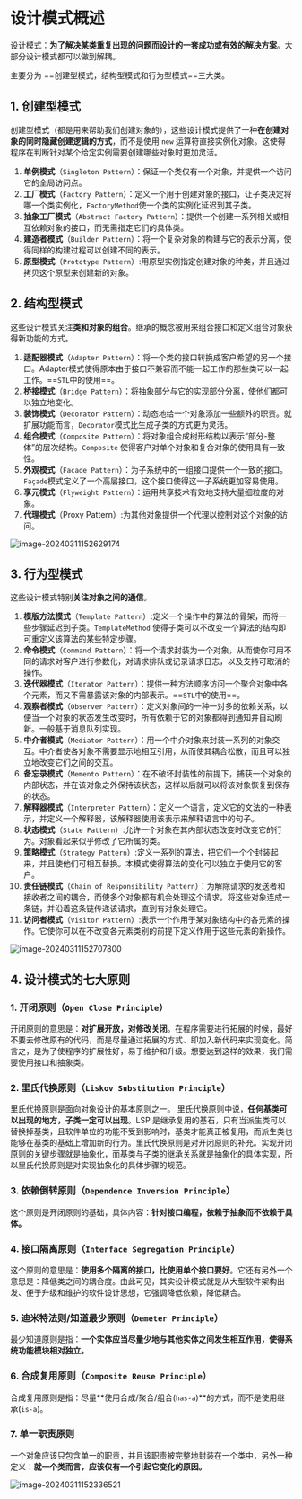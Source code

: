 # 设计模式概述

设计模式：**为了解决某类重复出现的问题而设计的一套成功或有效的解决方案**。大部分设计模式都可以做到解耦。

主要分为 ==创建型模式，结构型模式和行为型模式==三大类。

## 1. 创建型模式

创建型模式（都是用来帮助我们创建对象的），这些设计模式提供了一种**在创建对象的同时隐藏创建逻辑的方式**，而不是使用 `new` 运算符直接实例化对象。这使得程序在判断针对某个给定实例需要创建哪些对象时更加灵活。

1. **单例模式**（`Singleton Pattern`）：保证一个类仅有一个对象，并提供一个访问它的全局访问点。
2. **工厂模式**（`Factory Pattern`）：定义一个用于创建对象的接口，让子类决定将哪一个类实例化，`FactoryMethod`使一个类的实例化延迟到其子类。
3. **抽象工厂模式**（`Abstract Factory Pattern`）：提供一个创建一系列相关或相互依赖对象的接口，而无需指定它们的具体类。
4. **建造者模式**（`Builder Pattern`）：将一个复杂对象的构建与它的表示分离，使得同样的构建过程可以创建不同的表示。
5. **原型模式**（`Prototype Pattern`）:用原型实例指定创建对象的种类，并且通过拷贝这个原型来创建新的对象。

## 2. 结构型模式

这些设计模式关注**类和对象的组合**。继承的概念被用来组合接口和定义组合对象获得新功能的方式。

1. **适配器模式**（`Adapter Pattern`）：将一个类的接口转换成客户希望的另一个接口。Adapter模式使得原本由于接口不兼容而不能一起工作的那些类可以一起工作。==`STL`中的使用==。
2. **桥接模式**（`Bridge Pattern`）：将抽象部分与它的实现部分分离，使他们都可以独立地变化。
3. **装饰模式**（`Decorator Pattern`）：动态地给一个对象添加一些额外的职责。就扩展功能而言，`Decorator`模式比生成子类的方式更为灵活。
4. **组合模式**（`Composite Pattern`）：将对象组合成树形结构以表示“部分-整体”的层次结构。`Composite` 使得客户对单个对象和复合对象的使用具有一致性。
5. **外观模式**（`Facade Pattern`）：为子系统中的一组接口提供一个一致的接口。`Façade`模式定义了一个高层接口，这个接口使得这一子系统更加容易使用。
6. **享元模式**（`Flyweight Pattern`）：运用共享技术有效地支持大量细粒度的对象。
7. **代理模式**（Proxy Pattern）:为其他对象提供一个代理以控制对这个对象的访问。

![image-20240311152629174](D:\MyNote\设计模式\设计模式概述.assets\image-20240311152629174.png)

## 3. 行为型模式

这些设计模式特别**关注对象之间的通信**。

1. **模版方法模式**（`Template Pattern`）:定义一个操作中的算法的骨架，而将一些步骤延迟到子类。`TemplateMethod` 使得子类可以不改变一个算法的结构即可重定义该算法的某些特定步骤。
2. **命令模式**（`Command Pattern`）：将一个请求封装为一个对象，从而使你可用不同的请求对客户进行参数化，对请求排队或记录请求日志，以及支持可取消的操作。
3. **迭代器模式**（`Iterator Pattern`）：提供一种方法顺序访问一个聚合对象中各个元素，而又不需暴露该对象的内部表示。==`STL`中的使用==。
4. **观察者模式**（`Observer Pattern`）：定义对象间的一种一对多的依赖关系，以便当一个对象的状态发生改变时，所有依赖于它的对象都得到通知并自动刷新。一般基于消息队列实现。
5. **中介者模式**（`Mediator Pattern`）：用一个中介对象来封装一系列的对象交互。中介者使各对象不需要显示地相互引用，从而使其耦合松散，而且可以独立地改变它们之间的交互。
6. **备忘录模式**（`Memento Pattern`）：在不破坏封装性的前提下，捕获一个对象的内部状态，并在该对象之外保持该状态，这样以后就可以将该对象恢复到保存的状态。
7. **解释器模式**（`Interpreter Pattern`）：定义一个语言，定义它的文法的一种表示，并定义一个解释器，该解释器使用该表示来解释语言中的句子。
8. **状态模式**（`State Pattern`）:允许一个对象在其内部状态改变时改变它的行为。对象看起来似乎修改了它所属的类。
9. **策略模式**（`Strategy Pattern`）:定义一系列的算法，把它们一个个封装起来，并且使他们可相互替换。本模式使得算法的变化可以独立于使用它的客户。
10. **责任链模式**（`Chain of Responsibility Pattern`）：为解除请求的发送者和接收者之间的耦合，而使多个对象都有机会处理这个请求。将这些对象连成一条链，并沿着这条链传递该请求，直到有对象处理它。
11. **访问者模式**（`Visitor Pattern`）:表示一个作用于某对象结构中的各元素的操作。它使你可以在不改变各元素类别的前提下定义作用于这些元素的新操作。

![image-20240311152707800](D:\MyNote\设计模式\设计模式概述.assets\image-20240311152707800.png)

## 4. 设计模式的七大原则

### 1. 开闭原则（`Open Close Principle`）

开闭原则的意思是：**对扩展开放，对修改关闭**。在程序需要进行拓展的时候，最好不要去修改原有的代码，而是尽量通过拓展的方式、即加入新代码来实现变化。简言之，是为了使程序的扩展性好，易于维护和升级。想要达到这样的效果，我们需要使用接口和抽象类。

### 2. 里氏代换原则（`Liskov Substitution Principle`）

里氏代换原则是面向对象设计的基本原则之一。 里氏代换原则中说，**任何基类可以出现的地方，子类一定可以出现**。LSP 是继承复用的基石，只有当派生类可以替换掉基类，且软件单位的功能不受到影响时，基类才能真正被复用，而派生类也能够在基类的基础上增加新的行为。里氏代换原则是对开闭原则的补充。实现开闭原则的关键步骤就是抽象化，而基类与子类的继承关系就是抽象化的具体实现，所以里氏代换原则是对实现抽象化的具体步骤的规范。

### 3. 依赖倒转原则（`Dependence Inversion Principle`）

这个原则是开闭原则的基础，具体内容：**针对接口编程，依赖于抽象而不依赖于具体。**

### 4. 接口隔离原则（`Interface Segregation Principle`）

这个原则的意思是：**使用多个隔离的接口，比使用单个接口要好**。它还有另外一个意思是：降低类之间的耦合度。由此可见，其实设计模式就是从大型软件架构出发、便于升级和维护的软件设计思想，它强调降低依赖，降低耦合。

### 5. 迪米特法则/知道最少原则（`Demeter Principle`）

最少知道原则是指：**一个实体应当尽量少地与其他实体之间发生相互作用，使得系统功能模块相对独立。**

### 6. 合成复用原则（`Composite Reuse Principle`）

合成复用原则是指：尽量**使用合成/聚合/组合(`has-a`)**的方式，而不是使用继承(`is-a`)。

### 7. 单一职责原则

一个对象应该只包含单一的职责，并且该职责被完整地封装在一个类中，另外一种定义：**就一个类而言，应该仅有一个引起它变化的原因。**

![image-20240311152336521](D:\MyNote\设计模式\设计模式概述.assets\image-20240311152336521.png)















